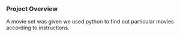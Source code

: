### Project Overview

 A movie set was given we used python to find out particular movies according to instructions.



